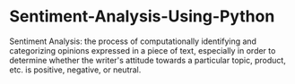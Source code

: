 # Sentiment-Analysis-Using-Python
Sentiment Analysis: the process of computationally identifying and categorizing opinions expressed in a piece of text, especially in order to determine whether the writer's attitude towards a particular topic, product, etc. is positive, negative, or neutral.
